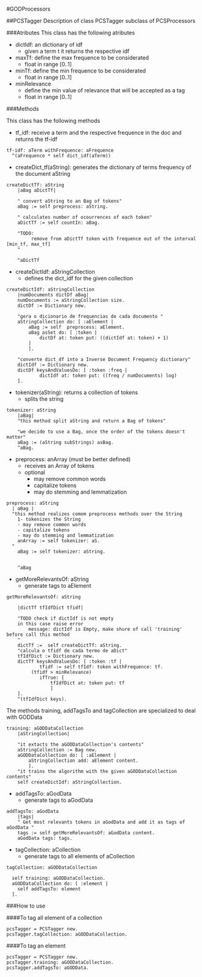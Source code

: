 #GODProcessors

##PCSTagger
Description of class PCSTagger subclass of PCSProcessors

###Atributes
This class has the following atributes

  - dictIdf: an dictionary of idf
    - given a term t it returns the respective idf
  - maxTf: define the max frequence to be considerated
    - float in range [0..1]
  - minTf: define the min frequence to be considerated
    - float in range [0..1]
  - minRelevance
    - define the min value of relevance that will be accepted as a tag
    - float in range [0..1]


###Methods

This class has the following methods

  - tf_idf: receive a term and the respective frequence in the doc and returns the tf-idf
```Smalltalk
tf-idf: aTerm withFrequence: aFrequence
  ^(aFrequence * self dict_idf(aTerm))
```

  - createDict_tf(aString): generates the dictionary of terms frequency of the document aString
```Smalltalk
createDictTf: aString
  	|aBag aDictTf|
	
  	" convert aString to an Bag of tokens"
  	aBag := self preprocess: aString.

  	" calculates number of ocourrences of each token"
  	aDictTf := self countIn: aBag.

  	"TODO:
		 remove from aDictTf token with frequence out of the interval [min_tf, max_tf]
  	"

   	^aDictTf
```
  - createDictIdf: aStringCollection
    - defines the dict_idf for the given collection

```Smalltalk
createDictIdf: aStringCollection
  	|numDocuments dictDf aBag|
  	numDocuments := aStringCollection size.
  	dictDf := Dictionary new.
	
  	"gera o dicionario de frequencias de cada documento "
  	aStringCollection do: [ :aElement |
		aBag := self  preprocess: aElement.
		aBag asSet do: [ :token |
      		dictDf at: token put: ((dictIdf at: token) + 1)
		]
    	].

  	"converte dict_df into a Inverse Document Frequency dictionary"
  	dictIdf := Dictionary new.
  	dictDf keysAndValuesDo: [ :token :freq |
    		dictIdf at: token put: ((freq / numDocuments) log)
  	].
```

  - tokenizer(aString): returns a collection of tokens
    - splits the string
```Smalltalk
tokenizer: aString
  	|aBag|
	"this method split aString and return a Bag of tokens"
	
	"we decide to use a Bag, once the order of the tokens doesn't matter"
	aBag := (aString subStrings) asBag.
	^aBag.
```

  - preprocess: anArray (must be better defined)
    - receives an Array of tokens
    - optional
      - may remove common words
      - capitalize tokens
      - may do stemming and lemmatization
```Smalltalk
preprocess: aString
  | aBag |
  "this method realizes comom preprocess methods over the String
	1- tokenizes the String 
    - may remove common words
    - capitalize tokens
    - may do stemming and lemmatization
	anArray := self tokenizer: aS. 
  "
	aBag := self tokenizer: aString. 
	
	
	^aBag
```

  - getMoreRelevantsOf: aString
    - generate tags to aElement
```Smalltalk
getMoreRelevantsOf: aString
 
	|dictTf tfIdfDict tfidf|

	"TODO check if dictIdf is not empty
	in this case raise error
		message: dictIdf is Empty, make shure of call 'training' before call this method
	"
  	dictTf :=  self createDictTf: aString.
  	"calcula o tfidf de cada termo de aDict"
  	tfIdfDict := Dictionary new.
  	dictTf keysAndValuesDo: [ :token :tf |
    		tfidf := self tfIdf: token withFrequence: tf.
   		 (tfidf > minRelevance)
			ifTrue: [
      			tfIdfDict at: token put: tf
    			]
  	].
  	^(tfIdfDict keys).
```

The methods training, addTagsTo and tagCollection are specialized to deal with GODData
```Smalltalk
training: aGODDataCollection
	|aStringCollection|
	
  	"it extacts the aGODDataCollection's contents"
	aStringCollection := Bag new.
  	aGODDataCollection do: [ :aElement |
		aStringCollection add: aElement content.
    	].
  	"it trains the algorithm with the given aGODDataCollection contents"
	self createDictIdf: aStringCollection.
```



  - addTagsTo: aGodData
    - generate tags to aGodData
```Smalltalk
addTagsTo: aGodData
	|tags|
	" Get most relevants tokens in aGodData and add it as tags of aGodData "
	tags := self getMoreRelevantsOf: aGodData content.
	aGodData tags: tags.
```

  - tagCollection: aCollection
    - generate tags to all elements of aCollection
```Smalltalk
tagCollection: aGODDataCollection

  self training: aGODDataCollection.
  aGODDataCollection do: [ :element |
    self addTagsTo: element
  ].
```
###How to use

####To tag all element of a collection
```Smalltalk
pcsTagger = PCSTagger new.
pcsTagger.tagCollection: aGODDataCollection.
```
####To tag an element
```Smalltalk
pcsTagger = PCSTagger new.
pcsTagger.training: aGODDataCollection.
pcsTagger.addTagsTo: aGODData.
```
